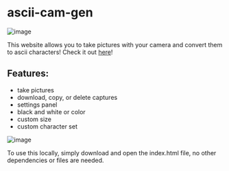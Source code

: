 # ascii-cam-gen

![image](https://github.com/user-attachments/assets/48f28beb-ae25-4519-8e6f-321906ddf52f)

This website allows you to take pictures with your camera and convert them to ascii characters!
Check it out [here](https://vracton.github.io/ascii-cam-gen/camera.html)!

## Features:
- take pictures
- download, copy, or delete captures
- settings panel
- black and white or color
- custom size
- custom character set

![image](https://github.com/user-attachments/assets/59bd7313-25ba-497b-9432-47a949d064cf)

To use this locally, simply download and open the index.html file, no other dependencies or files are needed.
